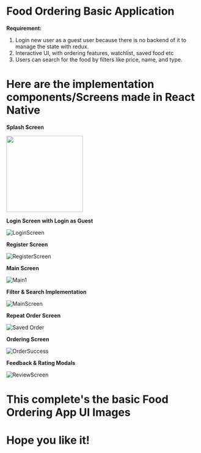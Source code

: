 # Food Ordering Basic Application

**Requirement:** 
1. Login new user as a guest user because there is no backend of it to manage the state with redux.
2. Interactive UI, with ordering features, watchlist, saved food etc
3. Users can search for the food by filters like price, name, and type.

# Here are the implementation components/Screens made in React Native

**Splash Screen**

<img src="https://github.com/user-attachments/assets/8e69f039-fe46-4cea-bc8e-0159829e29f0" width="200" />

**Login Screen with Login as Guest**

![LoginScreen](https://github.com/user-attachments/assets/b110d496-4ad9-4a88-922d-1566d73c941d)

**Register Screen**

![RegisterScreen](https://github.com/user-attachments/assets/dac42188-3b88-48c8-91a0-5519cc45affa)

**Main Screen**

![Main1](https://github.com/user-attachments/assets/63bf0aed-fcd6-45fe-808d-3e55f3292c23)

**Filter & Search Implementation**

![MainScreen](https://github.com/user-attachments/assets/9f376344-f9d5-4122-b0fa-57a811f801ee)

**Repeat Order Screen**

![Saved Order](https://github.com/user-attachments/assets/c24401f1-b7bf-4fce-980f-22b54048ed06)

**Ordering Screen**

![OrderSuccess](https://github.com/user-attachments/assets/9999eb78-9f91-4d5b-a227-246f5039d52e)

**Feedback & Rating Modals**

![ReviewScreen](https://github.com/user-attachments/assets/60c40400-ac4a-4ea5-9f46-ecdfea7ed377)

# This complete's the basic Food Ordering App UI Images
# Hope you like it! 
